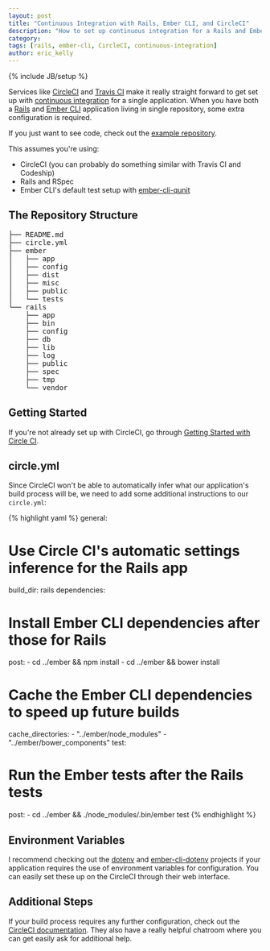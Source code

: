 ```yaml
---
layout: post
title: "Continuous Integration with Rails, Ember CLI, and CircleCI"
description: "How to set up continuous integration for a Rails and Ember CLI application."
category:
tags: [rails, ember-cli, CircleCI, continuous-integration]
author: eric_kelly
---
```

{% include JB/setup %}

Services like [CircleCI][circle] and [Travis CI][travis] make it really
straight forward to get set up with [continuous
integration][continuous-integration] for a single application. When you have
both a [Rails][rails] and [Ember CLI][ember-cli] application living in single
repository, some extra configuration is required.

If you just want to see code, check out the [example repository][example-repo].

This assumes you're using:

- CircleCI (you can probably do something similar with Travis CI and Codeship)
- Rails and RSpec
- Ember CLI's default test setup with [ember-cli-qunit][ember-cli-qunit]

## The Repository Structure

<pre>
├── README.md
├── circle.yml
├── ember
│   ├── app
│   ├── config
│   ├── dist
│   ├── misc
│   ├── public
│   └── tests
└── rails
    ├── app
    ├── bin
    ├── config
    ├── db
    ├── lib
    ├── log
    ├── public
    ├── spec
    ├── tmp
    └── vendor
</pre>

## Getting Started

If you're not already set up with CircleCI, go through [Getting Started with
Circle CI][getting-started-with-circle-ci].

## circle.yml

Since CircleCI won't be able to automatically infer what our application's build
process will be, we need to add some additional instructions to our
`circle.yml`:

{% highlight yaml %}
general:
  # Use Circle CI's automatic settings inference for the Rails app
  build_dir: rails
dependencies:
  # Install Ember CLI dependencies after those for Rails
  post:
    - cd ../ember && npm install
    - cd ../ember && bower install
  # Cache the Ember CLI dependencies to speed up future builds
  cache_directories:
    - "../ember/node_modules"
    - "../ember/bower_components"
test:
  # Run the Ember tests after the Rails tests
  post:
    - cd ../ember && ./node_modules/.bin/ember test
{% endhighlight %}

## Environment Variables

I recommend checking out the [dotenv][dotenv] and
[ember-cli-dotenv][ember-cli-dotenv] projects if your application requires the
use of environment variables for configuration. You can easily set these up on
the CircleCI through their web interface.

## Additional Steps

If your build process requires any further configuration, check out the
[CircleCI documentation][circle-ci-docs]. They also have a really helpful
chatroom where you can get easily ask for additional help.

[circle-ci-docs]: https://circleci.com/docs "Circle CI Documentation"
[circle]: https://circleci.com/ "CircleCI"
[continuous-integration]: http://en.wikipedia.org/wiki/Continuous_integration "Continuous Integration"
[dotenv]: https://github.com/bkeepers/dotenv "dotenv"
[ember-cli-dotenv]: https://github.com/fivetanley/ember-cli-dotenv "Ember CLI dotenv"
[ember-cli-qunit]: https://github.com/ember-cli/ember-cli-qunit "Ember CLI QUnit"
[ember-cli]: https://github.com/ember-cli/ember-cli "Ember CLI"
[example-repo]: https://github.com/greenfieldhq/ember-cli-rails-continuous-integration-example "Example Repository"
[getting-started-with-circle-ci]: https://circleci.com/docs/getting-started "Getting Started with Circle CI"
[rails]: http://rubyonrails.org/ "Ruby on Rails"
[travis]: https://travis-ci.org/ "Travis CI"
